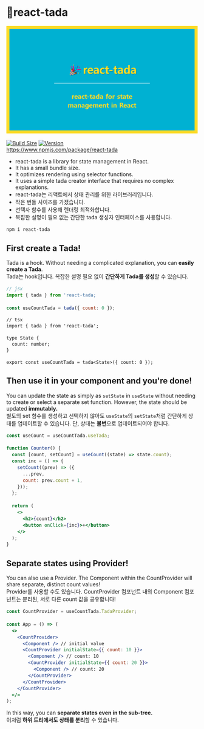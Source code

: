 # 🎉react-tada

<p>
  <img src="tada.jpg" alt="react-tada main image">
</p>

[![Build Size](https://img.shields.io/bundlephobia/minzip/react-tada?label=bundle%20size&style=flat&colorA=&colorB=)](https://bundlephobia.com/package/react-tada@0.0.1) [![Version](https://img.shields.io/npm/v/react-tada?style=flat&colorA=&colorB=)](https://www.npmjs.com/package/react-tada)
<br />
https://www.npmjs.com/package/react-tada

- react-tada is a library for state management in React.
- It has a small bundle size.
- It optimizes rendering using selector functions.
- It uses a simple tada creator interface that requires no complex explanations.
- react-tada는 리액트에서 상태 관리를 위한 라이브러리입니다.
- 작은 번들 사이즈를 가졌습니다.
- 선택자 함수를 사용해 렌더링 최적화합니다.
- 복잡한 설명이 필요 없는 간단한 tada 생성자 인터페이스를 사용합니다.

```
npm i react-tada
```

## First create a Tada!

Tada is a hook.
Without needing a complicated explanation, you can **easily create a Tada**.
<br />
Tada는 hook입니다.
복잡한 설명 필요 없이 **간단하게 Tada를 생성**할 수 있습니다.

```jsx
// jsx
import { tada } from 'react-tada;

const useCountTada = tada({ count: 0 });
```

```tsx
// tsx
import { tada } from 'react-tada';

type State {
  count: number;
}

export const useCountTada = tada<State>({ count: 0 });
```

## Then use it in your component and you're done!

You can update the state as simply as `setState` in `useState` without needing to create or select a separate set function.
However, the state should be updated **immutably.**
<br />
별도의 set 함수를 생성하고 선택하지 않아도 `useState`의 `setState`처럼 간단하게 상태를 업데이트할 수 있습니다.
단, 상태는 **불변**으로 업데이트되어야 합니다.

```jsx
const useCount = useCountTada.useTada;

function Counter() {
  const [count, setCount] = useCount((state) => state.count);
  const inc = () => {
    setCount((prev) => ({
      ...prev,
      count: prev.count + 1,
    }));
  };

  return (
    <>
      <h2>{count}</h2>
      <button onClick={inc}>+</button>
    </>
  );
}
```

## Separate states using Provider!

You can also use a Provider.
The Component within the CountProvider will share separate, distinct count values!
<br />
Provider를 사용할 수도 있습니다.
CountProvider 컴포넌트 내의 Component 컴포넌트는 분리된, 서로 다른 count 값을 공유합니다!

```jsx
const CountProvider = useCountTada.TadaProvider;

const App = () => (
  <>
    <CountProvider>
      <Component /> // initial value
      <CountProvider initialState={{ count: 10 }}>
        <Component /> // count: 10
        <CountProvider initialState={{ count: 20 }}>
          <Component /> // count: 20
        </CountProvider>
      </CountProvider>
    </CountProvider>
  </>
);
```

In this way, you can **separate states even in the sub-tree.**
<br />
이처럼 **하위 트리에서도 상태를 분리**할 수 있습니다.
